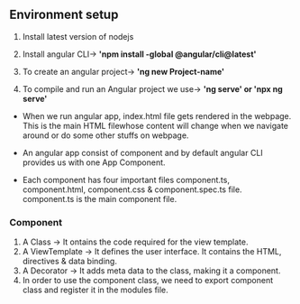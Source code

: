 ## Environment setup

1. Install latest version of nodejs

2. Install angular CLI-> **'npm install -global @angular/cli@latest'**

3. To create an angular project-> **'ng new Project-name'**

4. To compile and run an Angular project we use-> **'ng serve' or 'npx ng serve'**

* When we run angular app, index.html file gets rendered in the webpage. This is the main HTML filewhose content will change when we navigate around or do some other stuffs on webpage.

* An angular app consist of component and by default angular CLI provides us with one App Component.

* Each component has four important files component.ts, component.html, component.css & component.spec.ts file. component.ts is the main component file.

### Component
1. A Class -> It ontains the code required for the view template.
2. A ViewTemplate -> It defines the user interface. It contains the HTML, directives & data binding.
3. A Decorator -> It adds meta data to the class, making it a component.
4. In order to use the component class, we need to export component class and register it in the modules file.

